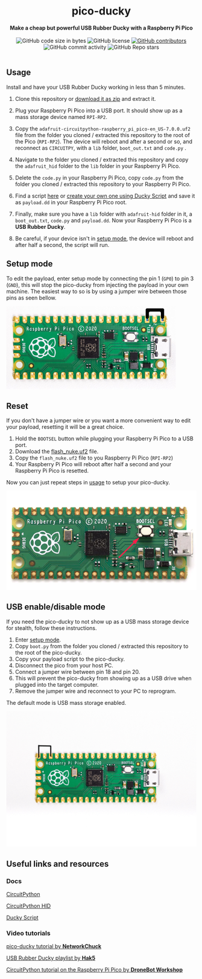 <h1 align="center">pico-ducky</h1>

<div align="center">
  <strong>Make a cheap but powerful USB Rubber Ducky with a Raspberry Pi Pico</strong>
</div>

<br />

<div align="center">
  <img alt="GitHub code size in bytes" src="https://img.shields.io/github/languages/code-size/dbisu/pico-ducky">
  <img alt="GitHub license" src="https://img.shields.io/github/license/dbisu/pico-ducky">
  <a href="https://github.com/dbisu/pico-ducky/graphs/contributors"><img alt="GitHub contributors" src="https://img.shields.io/github/contributors/dbisu/pico-ducky"></a>
  <img alt="GitHub commit activity" src="https://img.shields.io/github/commit-activity/m/dbisu/pico-ducky">
  <img alt="GitHub Repo stars" src="https://img.shields.io/github/stars/dbisu/pico-ducky">
</div>

<br />

## Usage

Install and have your USB Rubber Ducky working in less than 5 minutes.

1. Clone this repository or [download it as zip](https://github.com/dbisu/pico-ducky/archive/refs/heads/main.zip) and extract it.

2. Plug your Raspberry Pi Pico into a USB port. It should show up as a mass storage device named `RPI-RP2`.

3. Copy the `adafruit-circuitpython-raspberry_pi_pico-en_US-7.0.0.uf2` file from the folder you cloned / extracted this repository to the root of the Pico (`RPI-RP2`). The device will reboot and after a second or so, and reconnect as `CIRCUITPY`, with a `lib` folder, `boot_out.txt` and `code.py` .

5. Navigate to the folder you cloned / extracted this repository and copy the `adafruit_hid` folder to the `lib` folder in your Raspberry Pi Pico.

6. Delete the `code.py` in your Raspberry Pi Pico, copy `code.py` from the folder you cloned / extracted this repository to your Raspberry Pi Pico.

7. Find a script [here](https://github.com/hak5darren/USB-Rubber-Ducky/wiki/Payloads) or [create your own one using Ducky Script](https://github.com/hak5darren/USB-Rubber-Ducky/wiki/Duckyscript) and save it as `payload.dd` in your Raspberry Pi Pico root.

8. Finally, make sure you have a `lib` folder with `adafruit-hid` folder in it, a `boot_out.txt`, `code.py` and `payload.dd`. Now your Raspberry Pi Pico is a **USB Rubber Ducky**. 

9. Be careful, if your device isn't in [setup mode](#setup-mode), the device will reboot and after half a second, the script will run.

## Setup mode

To edit the payload, enter setup mode by connecting the pin 1 (`GP0`) to pin 3 (`GND`), this will stop the pico-ducky from injecting the payload in your own machine.
The easiest way to so is by using a jumper wire between those pins as seen bellow.

![Setup mode with a jumper](images/setup-mode.png)

## Reset 

If you don't have a jumper wire or you want a more convenient way to edit your payload, resetting it will be a great choice.

1. Hold the `BOOTSEL` button while plugging your Raspberry Pi Pico to a USB port.
2. Download the [flash_nuke.uf2](https://datasheets.raspberrypi.org/soft/flash_nuke.uf2) file.
3. Copy the `flash_nuke.uf2` file to you Raspberry Pi Pico (`RPI-RP2`)
4. Your Raspberry Pi Pico will reboot after half a second and your Raspberry Pi Pico is resetted.

Now you can just repeat steps in [usage](#usage) to setup your pico-ducky.

![BOOTSEL](images/bootsel.png)

## USB enable/disable mode

If you need the pico-ducky to not show up as a USB mass storage device for stealth, follow these instructions.  
1. Enter [setup mode](#setup-mode).  
2. Copy `boot.py` from the folder you cloned / extracted this repository to the root of the pico-ducky.  
3. Copy your payload script to the pico-ducky.  
4. Disconnect the pico from your host PC.
5. Connect a jumper wire between pin 18 and pin 20.
6. This will prevent the pico-ducky from showing up as a USB drive when plugged into the target computer.  
7. Remove the jumper wire and reconnect to your PC to reprogram.

The default mode is USB mass storage enabled.   

![USB enable/disable mode](images/usb-boot-mode.png)

## Useful links and resources

### Docs

[CircuitPython](https://circuitpython.readthedocs.io/en/6.3.x/README.html)

[CircuitPython HID](https://learn.adafruit.com/circuitpython-essentials/circuitpython-hid-keyboard-and-mouse)

[Ducky Script](https://github.com/hak5darren/USB-Rubber-Ducky/wiki/Duckyscript)

### Video tutorials

[pico-ducky tutorial by **NetworkChuck**](https://www.youtube.com/watch?v=e_f9p-_JWZw)

[USB Rubber Ducky playlist by **Hak5**](https://www.youtube.com/playlist?list=PLW5y1tjAOzI0YaJslcjcI4zKI366tMBYk)

[CircuitPython tutorial on the Raspberry Pi Pico by **DroneBot Workshop**](https://www.youtube.com/watch?v=07vG-_CcDG0)
